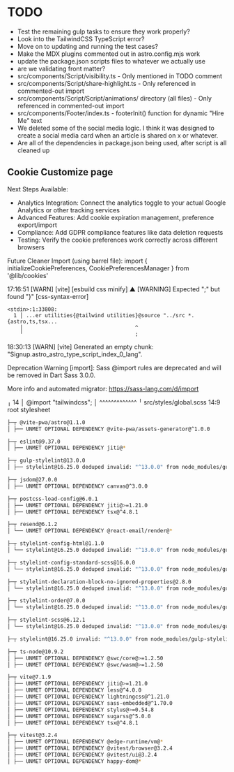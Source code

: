 # TODO

- Test the remaining gulp tasks to ensure they work properly?
- Look into the TailwindCSS TypeScript error?
- Move on to updating and running the test cases?
- Make the MDX plugins commented out in astro.config.mjs work
- update the package.json scripts files to whatever we actually use
- are we validating front matter?
- src/components/Script/visibility.ts - Only mentioned in TODO comment
- src/components/Script/share-highlight.ts - Only referenced in commented-out import
- src/components/Script/Script/animations/ directory (all files) - Only referenced in commented-out import
- src/components/Footer/index.ts - footerInit() function for dynamic "Hire Me" text
- We deleted some of the social media logic. I think it was designed to create a social media card when an article is shared on x or whatever.
- Are all of the dependencies in package.json being used, after script is all cleaned up

## Cookie Customize page

Next Steps Available:

- Analytics Integration: Connect the analytics toggle to your actual Google Analytics or other tracking services
- Advanced Features: Add cookie expiration management, preference export/import
- Compliance: Add GDPR compliance features like data deletion requests
- Testing: Verify the cookie preferences work correctly across different browsers

Future Cleaner Import (using barrel file):
import { initializeCookiePreferences, CookiePreferencesManager } from '@lib/cookies'

17:16:51 [WARN] [vite] [esbuild css minify]
▲ [WARNING] Expected ";" but found "}" [css-syntax-error]

    <stdin>:1:33808:
      1 │ ...er utilities{@tailwind utilities}@source "../src *.{astro,ts,tsx...
        │                                    ^
        ╵                                    ;
18:30:13 [WARN] [vite] Generated an empty chunk: "Signup.astro_astro_type_script_index_0_lang".

Deprecation Warning [import]: Sass @import rules are deprecated and will be removed in Dart Sass 3.0.0.

More info and automated migrator: https://sass-lang.com/d/import

   ╷
14 │ @import "tailwindcss";
   │         ^^^^^^^^^^^^^
   ╵
    src/styles/global.scss 14:9  root stylesheet

```bash
├─┬ @vite-pwa/astro@1.1.0
│ ├── UNMET OPTIONAL DEPENDENCY @vite-pwa/assets-generator@^1.0.0

├─┬ eslint@9.37.0
│ ├── UNMET OPTIONAL DEPENDENCY jiti@*

├─┬ gulp-stylelint@13.0.0
│ ├── stylelint@16.25.0 deduped invalid: "^13.0.0" from node_modules/gulp-stylelint

├─┬ jsdom@27.0.0
│ ├── UNMET OPTIONAL DEPENDENCY canvas@^3.0.0

├─┬ postcss-load-config@6.0.1
│ ├── UNMET OPTIONAL DEPENDENCY jiti@>=1.21.0
│ ├── UNMET OPTIONAL DEPENDENCY tsx@^4.8.1

├─┬ resend@6.1.2
│ └── UNMET OPTIONAL DEPENDENCY @react-email/render@*

├─┬ stylelint-config-html@1.1.0
│ └── stylelint@16.25.0 deduped invalid: "^13.0.0" from node_modules/gulp-stylelint

├─┬ stylelint-config-standard-scss@16.0.0
│ └── stylelint@16.25.0 deduped invalid: "^13.0.0" from node_modules/gulp-stylelint

├─┬ stylelint-declaration-block-no-ignored-properties@2.8.0
│ └── stylelint@16.25.0 deduped invalid: "^13.0.0" from node_modules/gulp-stylelint

├─┬ stylelint-order@7.0.0
│ └── stylelint@16.25.0 deduped invalid: "^13.0.0" from node_modules/gulp-stylelint

├─┬ stylelint-scss@6.12.1
│ └── stylelint@16.25.0 deduped invalid: "^13.0.0" from node_modules/gulp-stylelint

├─┬ stylelint@16.25.0 invalid: "^13.0.0" from node_modules/gulp-stylelint

├─┬ ts-node@10.9.2
│ ├── UNMET OPTIONAL DEPENDENCY @swc/core@>=1.2.50
│ ├── UNMET OPTIONAL DEPENDENCY @swc/wasm@>=1.2.50

├─┬ vite@7.1.9
│ ├── UNMET OPTIONAL DEPENDENCY jiti@>=1.21.0
│ ├── UNMET OPTIONAL DEPENDENCY less@^4.0.0
│ ├── UNMET OPTIONAL DEPENDENCY lightningcss@^1.21.0
│ ├── UNMET OPTIONAL DEPENDENCY sass-embedded@^1.70.0
│ ├── UNMET OPTIONAL DEPENDENCY stylus@>=0.54.8
│ ├── UNMET OPTIONAL DEPENDENCY sugarss@^5.0.0
│ ├── UNMET OPTIONAL DEPENDENCY tsx@^4.8.1

├─┬ vitest@3.2.4
│ ├── UNMET OPTIONAL DEPENDENCY @edge-runtime/vm@*
│ ├── UNMET OPTIONAL DEPENDENCY @vitest/browser@3.2.4
│ ├── UNMET OPTIONAL DEPENDENCY @vitest/ui@3.2.4
│ ├── UNMET OPTIONAL DEPENDENCY happy-dom@*
```
